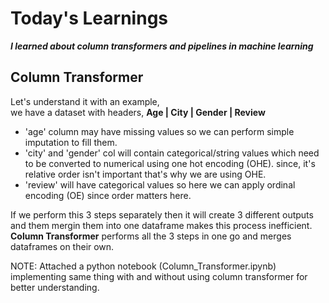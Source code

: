 # Today's Learnings
***I learned about column transformers and pipelines in machine learning***

## Column Transformer
Let's understand it with an example,  
we have a dataset with headers, **Age | City | Gender | Review**  
- 'age' column may have missing values so we can perform simple imputation to fill them.
- 'city' and 'gender' col will contain categorical/string values which need to be converted to numerical using one hot encoding (OHE). since, it's relative order isn't important that's why we are using OHE.
- 'review' will have categorical values so here we can apply ordinal encoding (OE) since order matters here.

If we perform this 3 steps separately then it will create 3 different outputs and them mergin them into one dataframe makes this process inefficient.
**Column Transformer** performs all the 3 steps in one go and merges dataframes on their own.

NOTE: Attached a python notebook (Column_Transformer.ipynb) implementing same thing with and without using column transformer for better understanding.
